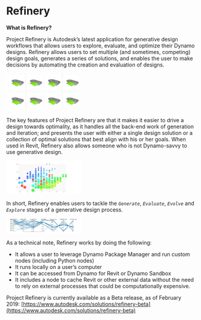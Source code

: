 # Refinery

**What is Refinery?** 

Project Refinery is Autodesk’s latest application for generative design workflows that allows users to explore, evaluate, and optimize their Dynamo designs. Refinery allows users to set multiple \(and sometimes, competing\) design goals, generates a series of solutions, and enables the user to make decisions by automating the creation and evaluation of designs.

<img src="../assets/intro/refinery1.png" style="width:200px;"/>

The key features of Project Refinery are that it makes it easier to drive a design towards optimality, as it handles all the back-end work of generation and iteration; and presents the user with either a single design solution or a collection of optimal solutions that best align with his or her goals. When used in Revit, Refinery also allows someone who is not Dynamo-savvy to use generative design.

<img src="../assets/intro/refinery2.png" style="width:200px;"/>

In short, Refinery enables users to tackle the *`Generate`*, *`Evaluate`*, *`Evolve`* and *`Explore`* stages of a generative design process.

<img src="../assets/intro/refinery3.png" style="width:200px;"/>

As a technical note, Refinery works by doing the following:

* It allows a user to leverage Dynamo Package Manager and run custom nodes \(including Python nodes\)
* It runs locally on a user’s computer 
* It can be accessed from Dynamo for Revit or Dynamo Sandbox
* It includes a node to cache Revit or other external data without the need to rely on external processes that could be computationally expensive.

Project Refinery is currently available as a Beta release, as of February 2019: [https://www.autodesk.com/solutions/refinery-beta](https://www.autodesk.com/solutions/refinery-beta)

